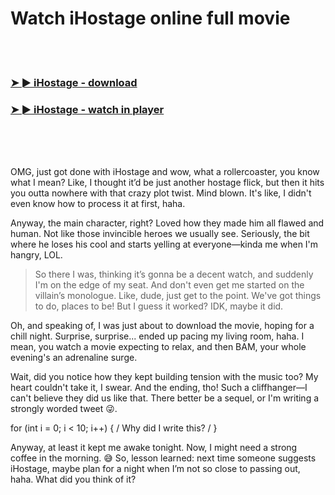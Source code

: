 <h1>Watch iHostage online full movie</h1>


<br><br>

<h3><a href="https://Brians-credlevemea1970.github.io/gymrqqlvow/">➤ ► iHostage - download</a></h3> 
<h3><a href="https://Brians-credlevemea1970.github.io/gymrqqlvow/">➤ ► iHostage - watch in player</a></h3>


<br><br><br>


OMG, just got done with iHostage and wow, what a rollercoaster, you know what I mean? Like, I thought it’d be just another hostage flick, but then it hits you outta nowhere with that crazy plot twist. Mind blown. It's like, I didn't even know how to process it at first, haha.

Anyway, the main character, right? Loved how they made him all flawed and human. Not like those invincible heroes we usually see. Seriously, the bit where he loses his cool and starts yelling at everyone—kinda me when I'm hangry, LOL. 

> So there I was, thinking it’s gonna be a decent watch, and suddenly I'm on the edge of my seat. And don't even get me started on the villain’s monologue. Like, dude, just get to the point. We've got things to do, places to be! But I guess it worked? IDK, maybe it did.

Oh, and speaking of, I was just about to download the movie, hoping for a chill night. Surprise, surprise... ended up pacing my living room, haha. I mean, you watch a movie expecting to relax, and then BAM, your whole evening's an adrenaline surge.

Wait, did you notice how they kept building tension with the music too? My heart couldn't take it, I swear. And the ending, tho! Such a cliffhanger—I can't believe they did us like that. There better be a sequel, or I'm writing a strongly worded tweet 😜.

for (int i = 0; i < 10; i++) { / Why did I write this? / }

Anyway, at least it kept me awake tonight. Now, I might need a strong coffee in the morning. 😅 So, lesson learned: next time someone suggests iHostage, maybe plan for a night when I’m not so close to passing out, haha. What did you think of it?
